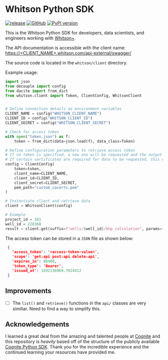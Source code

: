 # Whitson Python SDK

[![release](https://github.com/angelakdang/whitson-sdk-python/actions/workflows/release.yaml/badge.svg)](https://github.com/angelakdang/whitson-sdk-python/actions/actions?query=workflows:release)
[![GitHub](https://img.shields.io/github/license/angelakdang/whitson-sdk-python)](https://github.com/angelakdang/whitson-sdk-python/blob/master/LICENSE.txt)
[![PyPI version](https://badge.fury.io/py/whitson-sdk-python.svg)](https://pypi.org/project/whitson-sdk-python)

This is the Whitson Python SDK for developers, data scientists, and engineers working with
[Whitson+](https://whitson.com/software/).

The API documentation is accessible with the client name:
[https://<CLIENT_NAME>.whitson.com/api-external/swagger/]()

The source code is located in the `whitson/client` directory.

Example usage:

```python
import json
from decouple import config
from dacite import from_dict
from whitson.client import Token, ClientConfig, WhitsonClient


# Define connection details as environment variables
CLIENT_NAME = config("WHITSON_CLIENT_NAME")
CLIENT_ID = config("WHITSON_CLIENT_ID")
CLIENT_SECRET = config("WHITSON_CLIENT_SECRET")

# Check for access token
with open("token.json") as f:
    token = from_dict(data=json.load(f), data_class=Token)

# Define configuration parameters to retrieve access token
# If no token is specified, a new one will be requested and the output printed.
# If certain certificates are required for data to be requested, this can be specified in a PEM file
config = ClientConfig(
    token=token,
    client_name=CLIENT_NAME,
    client_id=CLIENT_ID,
    client_secret=CLIENT_SECRET,
    pem_path="custom_cacerts.pem"
)

# Instantiate client and retrieve data
client = WhitsonClient(config)

# Example
project_id = 161
well_id = 228368
result = client.get(suffix=f"wells/{well_id}/bhp_calculation", params={"project_id": project_id})
```

The access token can be stored in a `JSON` file as shown below:

```json
 {
   'access_token': '<access-token-value>',
   'scope': 'get:api post:api delete:api',
   'expires_in': 86400,
   'token_type': 'Bearer',
   'issued_at': 1692136969.7024412
 }
```

## Improvements

- [ ] The `list()` and `retrieve()` functions in the `api/` classes are very similiar. Need to find a way to
  simplify this.

## Acknowledgements

I learned a great deal from the amazing and talented people at [Cognite](https://www.cognite.com/en/) and this
repository is _heavily_ based off of the structure of the publicly available
[Cognite Python SDK](https://github.com/cognitedata/cognite-sdk-python).
Thank you for the incredible experience and the continued learning your resources have provided me.
